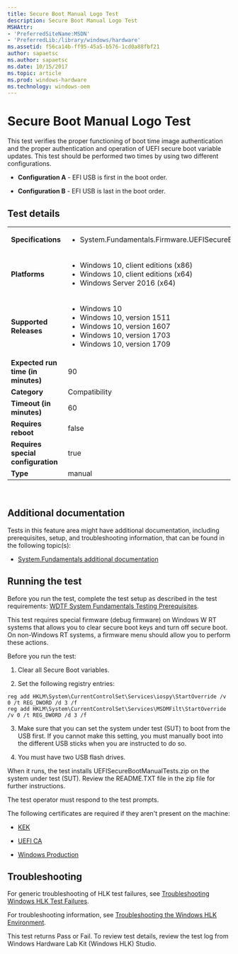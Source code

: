 ```yaml
---
title: Secure Boot Manual Logo Test
description: Secure Boot Manual Logo Test
MSHAttr:
- 'PreferredSiteName:MSDN'
- 'PreferredLib:/library/windows/hardware'
ms.assetid: f56ca14b-ff95-45a5-b576-1cd0a88fbf21
author: sapaetsc
ms.author: sapaetsc
ms.date: 10/15/2017
ms.topic: article
ms.prod: windows-hardware
ms.technology: windows-oem
---
```


# <span id="p_hlk_test.9741a26f-8249-48bd-8135-152eb3f87590"></span>Secure Boot Manual Logo Test


This test verifies the proper functioning of boot time image authentication and the proper authentication and operation of UEFI secure boot variable updates. This test should be performed two times by using two different configurations.

-   **Configuration A** - EFI USB is first in the boot order.

-   **Configuration B** - EFI USB is last in the boot order.

## Test details
|||
|---|---|
| **Specifications**  | <ul><li>System.Fundamentals.Firmware.UEFISecureBoot</li></ul> |  
| **Platforms**   | <ul><li>Windows 10, client editions (x86)</li><li>Windows 10, client editions (x64)</li><li>Windows Server 2016 (x64)</li></ul> |
| **Supported Releases** | <ul><li>Windows 10</li><li>Windows 10, version 1511</li><li>Windows 10, version 1607</li><li>Windows 10, version 1703</li><li>Windows 10, version 1709</li></ul> |
|**Expected run time (in minutes)**| 90 |
|**Category**| Compatibility |
|**Timeout (in minutes)**| 60 |
|**Requires reboot**| false |
|**Requires special configuration**| true |
|**Type**| manual |

 

## <span id="Additional_documentation"></span><span id="additional_documentation"></span><span id="ADDITIONAL_DOCUMENTATION"></span>Additional documentation


Tests in this feature area might have additional documentation, including prerequisites, setup, and troubleshooting information, that can be found in the following topic(s):

-   [System.Fundamentals additional documentation](system-fundamentals-additional-documentation.md)

## <span id="Running_the_test"></span><span id="running_the_test"></span><span id="RUNNING_THE_TEST"></span>Running the test


Before you run the test, complete the test setup as described in the test requirements: [WDTF System Fundamentals Testing Prerequisites](wdtf-system-fundamentals-testing-prerequisites.md).

This test requires special firmware (debug firmware) on Windows W RT systems that allows you to clear secure boot keys and turn off secure boot. On non-Windows RT systems, a firmware menu should allow you to perform these actions.

Before you run the test:

1.  Clear all Secure Boot variables.

2.  Set the following registry entries: 

``` syntax
reg add HKLM\System\CurrentControlSet\Services\iospy\StartOverride /v 0 /t REG_DWORD /d 3 /f
reg add HKLM\System\CurrentControlSet\Services\MSDMFilt\StartOverride /v 0 /t REG_DWORD /d 3 /f
```

3.  Make sure that you can set the system under test (SUT) to boot from the USB first. If you cannot make this setting, you must manually boot into the different USB sticks when you are instructed to do so.

4.  You must have two USB flash drives.

When it runs, the test installs UEFISecureBootManualTests.zip on the system under test (SUT). Review the README.TXT file in the zip file for further instructions.

The test operator must respond to the test prompts.

The following certificates are required if they aren't present on the machine:

-   [KEK](http://www.microsoft.com/pkiops/certs/MicCorKEKCA2011_2011-06-24.crt)

-   [UEFI CA](http://www.microsoft.com/pkiops/certs/MicCorUEFCA2011_2011-06-27.crt)

-   [Windows Production](http://www.microsoft.com/pkiops/certs/MicWinProPCA2011_2011-10-19.crt)

## <span id="Troubleshooting"></span><span id="troubleshooting"></span><span id="TROUBLESHOOTING"></span>Troubleshooting


For generic troubleshooting of HLK test failures, see [Troubleshooting Windows HLK Test Failures](..\user\troubleshooting-windows-hlk-test-failures.md).

For troubleshooting information, see [Troubleshooting the Windows HLK Environment](..\user\troubleshooting-the-windows-hlk-environment.md).

This test returns Pass or Fail. To review test details, review the test log from Windows Hardware Lab Kit (Windows HLK) Studio.

 

 






